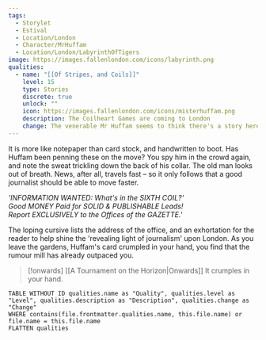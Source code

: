 ```yaml
---
tags:
  - Storylet
  - Estival
  - Location/London
  - Character/MrHuffam
  - Location/London/LabyrinthOfTigers
image: https://images.fallenlondon.com/icons/labyrinth.png
qualities:
  - name: "[[Of Stripes, and Coils]]"
    level: 15
    type: Stories
    discrete: true
    unlock: ""
    icon: https://images.fallenlondon.com/icons/misterhuffam.png
    description: The Coilheart Games are coming to London
    change: The venerable Mr Huffam seems to think there's a story here.
---
```


It is more like notepaper than card stock, and handwritten to boot. Has Huffam been penning these on the move? You spy him in the crowd again, and note the sweat trickling down the back of his collar. The old man looks out of breath. News, after all, travels fast – so it only follows that a good journalist should be able to move faster.

_'INFORMATION WANTED: What's in the SIXTH COIL?'  
Good MONEY Paid for SOLID & PUBLISHABLE Leads!  
Report EXCLUSIVELY to the Offices of the _GAZETTE_.'_

The loping cursive lists the address of the office, and an exhortation for the reader to help shine the 'revealing light of journalism' upon London. As you leave the gardens, Huffam's card crumpled in your hand, you find that the rumour mill has already outpaced you.

> [!onwards] [[A Tournament on the Horizon|Onwards]]
> It crumples in your hand.

```dataview
TABLE WITHOUT ID qualities.name as "Quality", qualities.level as "Level", qualities.description as "Description", qualities.change as "Change"  
WHERE contains(file.frontmatter.qualities.name, this.file.name) or file.name = this.file.name 
FLATTEN qualities
```